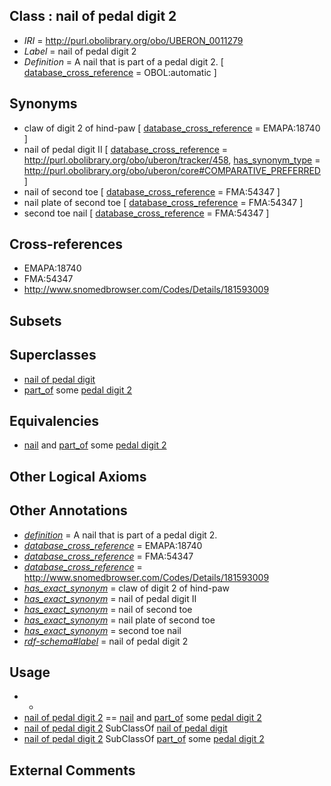 
## Class : nail of pedal digit 2

 * *IRI* = http://purl.obolibrary.org/obo/UBERON_0011279
 * *Label* = nail of pedal digit 2
 * *Definition* = A nail that is part of a pedal digit 2. [ [database_cross_reference](../../ef/oboInOwl#hasDbXref.md) = OBOL:automatic ]

## Synonyms

 * claw of digit 2 of hind-paw [ [database_cross_reference](../../ef/oboInOwl#hasDbXref.md) = EMAPA:18740 ]
 * nail of pedal digit II [ [database_cross_reference](../../ef/oboInOwl#hasDbXref.md) = http://purl.obolibrary.org/obo/uberon/tracker/458, [has_synonym_type](../../pe/oboInOwl#hasSynonymType.md) = http://purl.obolibrary.org/obo/uberon/core#COMPARATIVE_PREFERRED ]
 * nail of second toe [ [database_cross_reference](../../ef/oboInOwl#hasDbXref.md) = FMA:54347 ]
 * nail plate of second toe [ [database_cross_reference](../../ef/oboInOwl#hasDbXref.md) = FMA:54347 ]
 * second toe nail [ [database_cross_reference](../../ef/oboInOwl#hasDbXref.md) = FMA:54347 ]

## Cross-references

 * EMAPA:18740
 * FMA:54347
 * http://www.snomedbrowser.com/Codes/Details/181593009

## Subsets


## Superclasses

 * [nail of pedal digit](../../UBERON/67/UBERON_0009567.md)
 * [part_of](../../BFO/50/BFO_0000050.md) some [pedal digit 2](../../UBERON/32/UBERON_0003632.md)

## Equivalencies

 * [nail](../../UBERON/05/UBERON_0001705.md) and [part_of](../../BFO/50/BFO_0000050.md) some [pedal digit 2](../../UBERON/32/UBERON_0003632.md)

## Other Logical Axioms


## Other Annotations

 * *[definition](../../IAO/15/IAO_0000115.md)* = A nail that is part of a pedal digit 2.
 * *[database_cross_reference](../../ef/oboInOwl#hasDbXref.md)* = EMAPA:18740
 * *[database_cross_reference](../../ef/oboInOwl#hasDbXref.md)* = FMA:54347
 * *[database_cross_reference](../../ef/oboInOwl#hasDbXref.md)* = http://www.snomedbrowser.com/Codes/Details/181593009
 * *[has_exact_synonym](../../ym/oboInOwl#hasExactSynonym.md)* = claw of digit 2 of hind-paw
 * *[has_exact_synonym](../../ym/oboInOwl#hasExactSynonym.md)* = nail of pedal digit II
 * *[has_exact_synonym](../../ym/oboInOwl#hasExactSynonym.md)* = nail of second toe
 * *[has_exact_synonym](../../ym/oboInOwl#hasExactSynonym.md)* = nail plate of second toe
 * *[has_exact_synonym](../../ym/oboInOwl#hasExactSynonym.md)* = second toe nail
 * *[rdf-schema#label](../../el/rdf-schema#label.md)* = nail of pedal digit 2

## Usage

 * -
 * [nail of pedal digit 2](../../UBERON/79/UBERON_0011279.md) == [nail](../../UBERON/05/UBERON_0001705.md) and [part_of](../../BFO/50/BFO_0000050.md) some [pedal digit 2](../../UBERON/32/UBERON_0003632.md)
 * [nail of pedal digit 2](../../UBERON/79/UBERON_0011279.md) SubClassOf [nail of pedal digit](../../UBERON/67/UBERON_0009567.md)
 * [nail of pedal digit 2](../../UBERON/79/UBERON_0011279.md) SubClassOf [part_of](../../BFO/50/BFO_0000050.md) some [pedal digit 2](../../UBERON/32/UBERON_0003632.md)

## External Comments

